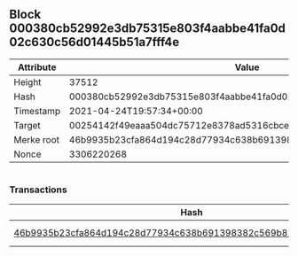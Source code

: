 ## Block 000380cb52992e3db75315e803f4aabbe41fa0d02c630c56d01445b51a7fff4e

Attribute | Value
--- | ---
Height | 37512
Hash | 000380cb52992e3db75315e803f4aabbe41fa0d02c630c56d01445b51a7fff4e
Timestamp | 2021-04-24T19:57:34+00:00
Target | 00254142f49eaaa504dc75712e8378ad5316cbcead634704b3734b6271167cc4
Merke root | 46b9935b23cfa864d194c28d77934c638b691398382c569b82cce015756019f1
Nonce | 3306220268

```

```

### Transactions

Hash | Amount
--- | ---
[46b9935b23cfa864d194c28d77934c638b691398382c569b82cce015756019f1](46b9935b23cfa864d194c28d77934c638b691398382c569b82cce015756019f1.md) | 10.00000000 SKEPTI 
